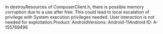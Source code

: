 In destroyResources of ComposerClient.h, there is possible memory corruption due to a use after free. This could lead to local escalation of privilege with System execution privileges needed. User interaction is not needed for exploitation.Product: AndroidVersions: Android-11Android ID: A-155769496